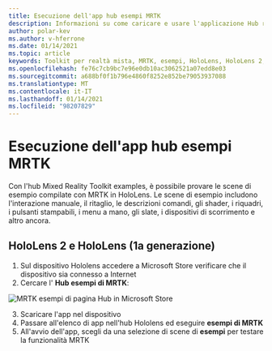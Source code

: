 ```yaml
---
title: Esecuzione dell'app hub esempi MRTK
description: Informazioni su come caricare e usare l'applicazione Hub reality Toolkit examples per i dispositivi HoloLens.
author: polar-kev
ms.author: v-hferrone
ms.date: 01/14/2021
ms.topic: article
keywords: Toolkit per realtà mista, MRTK, esempi, HoloLens, HoloLens 2, shader, descrizioni comandi, interazione della mano, ritaglio, caselle di delimitazione, pulsanti, menu a mano, ardesia, dispositivo di scorrimento
ms.openlocfilehash: fe76c7cb9bc7e96e0db10ac3062521a07edd8e03
ms.sourcegitcommit: a688bf0f1b796e4860f8252e852be79053937088
ms.translationtype: MT
ms.contentlocale: it-IT
ms.lasthandoff: 01/14/2021
ms.locfileid: "98207829"
---
```

# <a name="running-the-mrtk-examples-hub-app"></a>Esecuzione dell'app hub esempi MRTK

Con l'hub Mixed Reality Toolkit examples, è possibile provare le scene di esempio compilate con MRTK in HoloLens. Le scene di esempio includono l'interazione manuale, il ritaglio, le descrizioni comandi, gli shader, i riquadri, i pulsanti stampabili, i menu a mano, gli slate, i dispositivi di scorrimento e altro ancora.

## <a name="hololens-2-and-hololens-1st-gen"></a>HoloLens 2 e HoloLens (1a generazione)

1. Sul dispositivo Hololens accedere a Microsoft Store verificare che il dispositivo sia connesso a Internet
2. Cercare l' **Hub esempi di MRTK**:

![MRTK esempi di pagina Hub in Microsoft Store](images/mrtk-examples-hub-img-01.png)

3. Scaricare l'app nel dispositivo
4. Passare all'elenco di app nell'hub Hololens ed eseguire **esempi di MRTK**
5. All'avvio dell'app, scegli da una selezione di scene di **esempi** per testare la funzionalità MRTK

